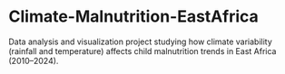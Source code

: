 # Climate-Malnutrition-EastAfrica
Data analysis and visualization project studying how climate variability (rainfall and temperature) affects child malnutrition trends in East Africa (2010–2024).

